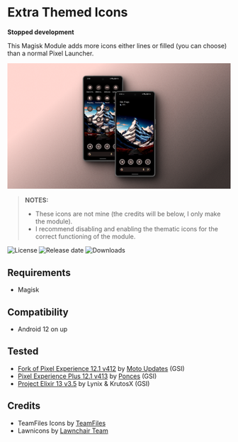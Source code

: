 # Extra Themed Icons

**Stopped development**

This Magisk Module adds more icons either lines or filled (you can choose) than a normal Pixel Launcher.

![](https://raw.githubusercontent.com/syoker/extra-themed-icons/main/.github/img/image.png)

> **NOTES:**
>
> - These icons are not mine (the credits will be below, I only make the module).
> - I recommend disabling and enabling the thematic icons for the correct functioning of the module.

![License](https://img.shields.io/github/license/syoker/extra-themed-icons)
![Release date](https://img.shields.io/github/release-date/syoker/extra-themed-icons)
![Downloads](https://img.shields.io/github/downloads/syoker/extra-themed-icons/total)

## Requirements

- Magisk

## Compatibility

- Android 12 on up

## Tested

- [Fork of Pixel Experience 12.1 v412](https://t.me/MotoUpdatesbr/17) by [Moto Updates](https://t.me/MotoUpdatesbr) (GSI)
- [Pixel Experience Plus 12.1 v413](https://github.com/ponces/treble_build_pe/releases/tag/v413-plus) by [Ponces](https://github.com/ponces) (GSI)
- [Project Elixir 13 v3.5](https://projectelixiros.com/device/gsi) by Lynix & KrutosX (GSI)

## Credits

- TeamFiles Icons by [TeamFiles](https://github.com/TeamFiles "Team Files")
- Lawnicons by [Lawnchair Team](https://github.com/LawnchairLauncher/lawnicons "Lawnchair News")
